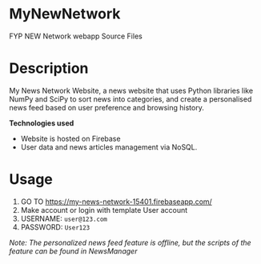 # MyNewNetwork
FYP NEW Network webapp Source Files

# Description
My News Network Website, a news website that uses Python libraries like NumPy and SciPy to sort news into categories, 
and create a personalised news feed based on user preference and browsing history.

**Technologies used**
- Website is hosted on Firebase
- User data and news articles management via NoSQL.

# Usage
1. GO TO https://my-news-network-15401.firebaseapp.com/
2. Make account or login with template User account
3. USERNAME: `user@123.com`
4. PASSWORD: `User123`

*Note: The personalized news feed feature is offline, but the scripts of the feature can be found in NewsManager*
